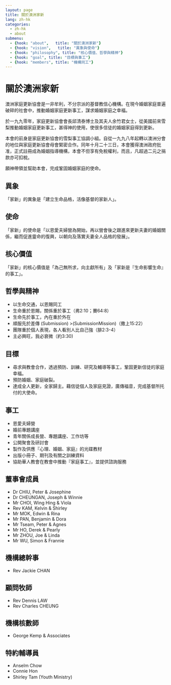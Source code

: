```yaml
---
layout: page
title: 關於澳洲家新
lang: zh-hk
categories:
  - zh-hk
  - about
submenu:
  - {hook: "about",   title: "關於澳洲家新"}
  - {hook: "vision",   title: "異象與使命"}
  - {hook: "philosophy", title: "核心價值、哲學與精神"}
  - {hook: "goal", title: "目標與事工"}
  - {hook: "members", title: "機構同工"}
---
```


關於澳洲家新<a name="about">&nbsp;</a>
============
澳洲家庭更新協會是一非牟利，不分宗派的基督教信心機構。在現今婚姻家庭普遍破碎的社會中，推動婚姻家庭更新事工，謀求婚姻家庭之幸福。

於一九九零年，家庭更新協會會長邱清泰博士及其夫人余竹君女士，從美國前來雪梨推動婚姻家庭更新事工，甚得神的使用，使很多信徒的婚姻家庭得到更新。

本會的前身是家庭更新協會的雪梨事工協調小組。自從一九九八年起轉以澳洲分會的地位與家庭更新協會母會緊密合作。同年十月二十三日，本會獲得澳洲政府批准，正式註冊成為婚姻指導機構，本會不但享有免稅權利，而且，凡超過二元之捐款亦可扣稅。

願神帶領並幫助本會，完成鞏固婚姻家庭的使命。



異象<a name="vision">&nbsp;</a>
----

「家新」的異象是「建立生命品格，活像基督的家新人」。

使命
----

「家新」的使命是「以恩愛夫婦營為開始，再以營會後之跟進來更新夫妻的婚姻關係，繼而促進靈命的復興，以朝向及落實夫妻全人品格的發展」。


核心價值<a name="philosophy">&nbsp;</a>
--------
「家新」的核心價值是「為己無所求，向主獻所有」及「家新是『生命影響生命』的事工」。

哲學與精神
----------
* 以生命交通，以恩賜同工
* 生命重於恩賜，關係重於事工（弗2:10；賽64:8）
* 生命先於事工，內在重於外在
* 順服先於差傳 (Submission) >(SubmissionMission)（撒上15:22）
* 團隊重於個人表現，各人看別人比自己強（腓2:3-4）
* 主必興旺，我必衰微（約3:30)


目標<a name="goal">&nbsp;</a>
----

* 尋求與教會合作，透過預防、訓練、研究及輔導等事工，鞏固更新信徒的家庭幸福。
* 預防婚姻、家庭破裂。
* 達成全人更新，全家歸主。藉信徒個人及家庭見證，廣傳福音，完成基督所托付的大使命。

事工
-----
* 恩愛夫婦營
* 婚前專題講座
* 青年關係成長營、專題講座、工作坊等
* 公開聚會及研討會
* 製作及供應『心理、婚姻、家庭』的光碟教材
* 出版小冊子、期刊及有關之訓練資料
* 協助華人教會在教會中推動『家庭事工』，並提供諮詢服務


董事會成員<a name="member">&nbsp;</a>
----------

* Dr CHIU, Peter & Josephine
* Dr CHEUNGAN, Joseph & Winnie
* Mr CHOI, Wing Hing & Viola
* Rev KAM, Kelvin    & Shirley
* Mr MOK, Edwin & Rina
* Mr PAN, Benjamin & Dora
* Mr Tseam, Peter & Agnes
* Mr HO, Derek & Pearly
* Mr ZHOU, Joe & Linda
* Mr WU, Simon & Frannie

機構總幹事
----------

* Rev Jackie CHAN

顧問牧師
--------

* Rev Dennis LAW
* Rev Charles CHEUNG

機構核數師
----------
* George Kemp & Associates

特約輔導員
----------

* Anselm Chow
* Connie Hon
* Shirley Tam (Youth Ministry) 　

